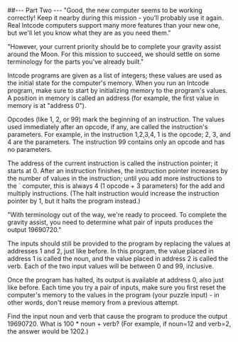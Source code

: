 ##--- Part Two ---
"Good, the new computer seems to be working correctly! Keep it nearby during this mission - 
you'll probably use it again. Real Intcode computers support many more features than your new one, 
but we'll let you know what they are as you need them."

"However, your current priority should be to complete your gravity assist around the Moon. 
For this mission to succeed, we should settle on some terminology for the parts you've already built."

Intcode programs are given as a list of integers; these values are used as the initial state for the computer's memory. 
When you run an Intcode program, make sure to start by initializing memory to the program's values. A position in 
memory is called an address (for example, the first value in memory is at "address 0").

Opcodes (like 1, 2, or 99) mark the beginning of an instruction. The values used immediately after an opcode, if any, 
are called the instruction's parameters. For example, in the instruction 1,2,3,4, 1 is the opcode; 2, 3, and 4 are the 
parameters. The instruction 99 contains only an opcode and has no parameters.

The address of the current instruction is called the instruction pointer; it starts at 0. After an instruction finishes,
the instruction pointer increases by the number of values in the instruction; until you add more instructions to the ´
computer, this is always 4 (1 opcode + 3 parameters) for the add and multiply instructions. (The halt instruction would 
increase the instruction pointer by 1, but it halts the program instead.)

"With terminology out of the way, we're ready to proceed. To complete the gravity assist, you need to determine what 
pair of inputs produces the output 19690720."

The inputs should still be provided to the program by replacing the values at addresses 1 and 2, just like before. 
In this program, the value placed in address 1 is called the noun, and the value placed in address 2 is called the verb. 
Each of the two input values will be between 0 and 99, inclusive.

Once the program has halted, its output is available at address 0, also just like before. Each time you try a pair of 
inputs, make sure you first reset the computer's memory to the values in the program (your puzzle input) - in other 
words, don't reuse memory from a previous attempt.

Find the input noun and verb that cause the program to produce the output 19690720. What is 100 * noun + verb? 
(For example, if noun=12 and verb=2, the answer would be 1202.)